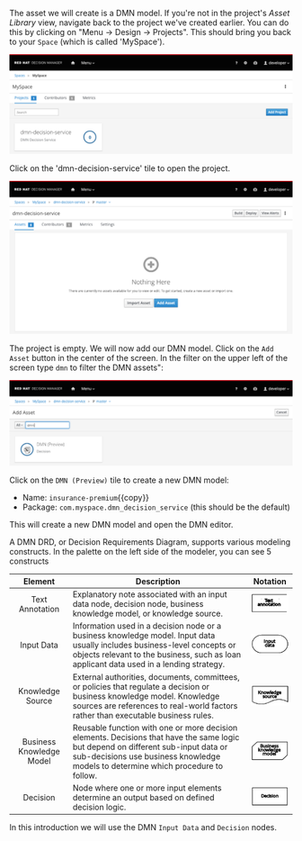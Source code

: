 The asset we will create is a DMN model. If you're not in the project's *Asset Library* view, navigate back to the project we've created earlier. You can do this by clicking on "Menu -> Design -> Projects". This should bring you back to your `Space` (which is called 'MySpace').

<img src="../../assets/middleware/dm7-dmn-introduction/dm7-myspace.png" width="600"/>

Click on the 'dmn-decision-service' tile to open the project.

<img src="../../assets/middleware/dm7-dmn-introduction/dm7-empty-project.png" width="600"/>

The project is empty. We will now add our DMN model. Click on the `Add Asset` button in the center of the screen. In the filter on the upper left of the screen type `dmn` to filter the DMN assets":

<img src="../../assets/middleware/dm7-dmn-introduction/dm7-dmn-asset-filter.png" width="600"/>

Click on the `DMN (Preview)` tile to create a new DMN model:
  - Name: `insurance-premium`{{copy}}
  - Package: `com.myspace.dmn_decision_service` (this should be the default)

This will create a new DMN model and open the DMN editor.

A DMN DRD, or Decision Requirements Diagram, supports various modeling constructs. In the palette on the left side of the modeler, you can see 5 constructs

| Element          | Description         | Notation             |
|:----------------:|---------------------|:--------------------:|
| Text Annotation  | Explanatory note associated with an input data node, decision node, business knowledge model, or knowledge source.| ![](../../assets/middleware/dm7-dmn-introduction/dmn-text-annotation-node.png) |
| Input Data       | Information used in a decision node or a business knowledge model. Input data usually includes business-level concepts or objects relevant to the business, such as loan applicant data used in a lending strategy. | ![](../../assets/middleware/dm7-dmn-introduction/dmn-input-data-node.png) |
| Knowledge Source | External authorities, documents, committees, or policies that regulate a decision or business knowledge model. Knowledge sources are references to real-world factors rather than executable business rules. | ![](../../assets/middleware/dm7-dmn-introduction/dmn-knowledge-source-node.png) |
| Business Knowledge Model | Reusable function with one or more decision elements. Decisions that have the same logic but depend on different sub-input data or sub-decisions use business knowledge models to determine which procedure to follow. | ![](../../assets/middleware/dm7-dmn-introduction/dmn-bkm-node.png) |
| Decision | Node where one or more input elements determine an output based on defined decision logic. | ![](../../assets/middleware/dm7-dmn-introduction/dmn-decision-node.png) |

In this introduction we will use the DMN `Input Data` and `Decision` nodes.

